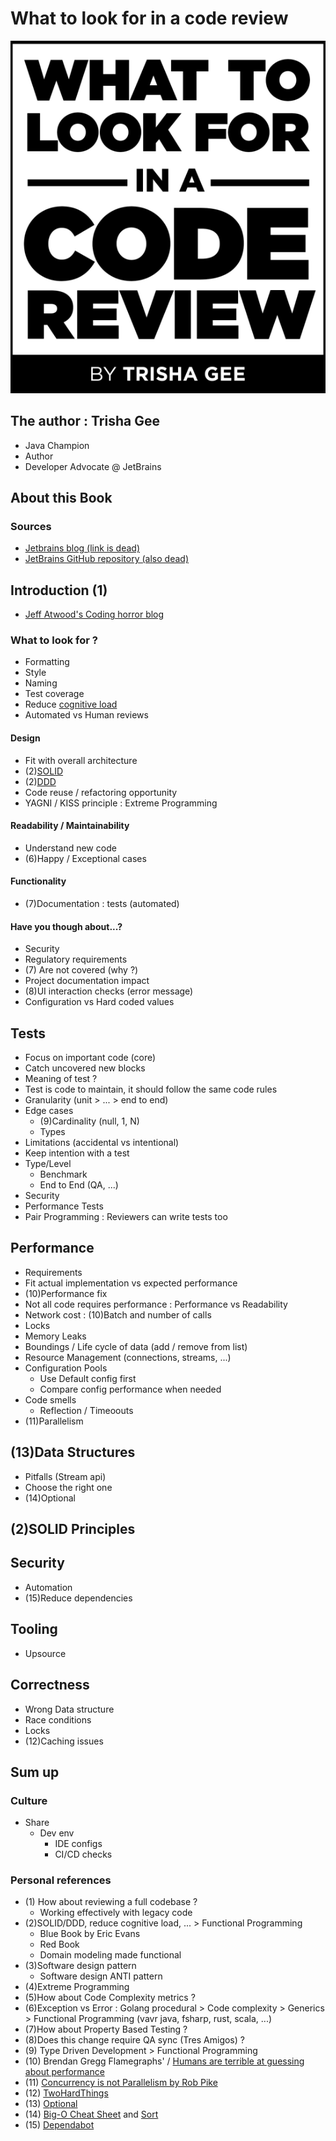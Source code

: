 # What to look for in a code review

![title](https://raw.githubusercontent.com/cboudereau/bookworm/main/2022-01-23_Code_Review/Title.png)

## The author : Trisha Gee
 - Java Champion
 - Author
 - Developer Advocate @ JetBrains

## About this Book
 ### Sources
 - [Jetbrains blog (link is dead)](https://blog.jetbrains.com/upsource/category/practices/)
 - [JetBrains GitHub repository (also dead)](https://github.com/jetbrains/jetbrains-books-examples/whattolookforinacodereview)

## Introduction (1)
 - [Jeff Atwood's Coding horror blog](https://blog.codinghorror.com/code-reviews-just-do-it/)
### What to look for ?
 - Formatting
 - Style
 - Naming
 - Test coverage
  - Reduce [cognitive load](https://en.wikipedia.org/wiki/Cognitive_load)
 - Automated vs Human reviews
#### Design
 - Fit with overall architecture
 - (2)[SOLID](https://en.wikipedia.org/wiki/SOLID)
 - (2)[DDD](https://en.wikipedia.org/wiki/Domain-driven_design)
 - Code reuse / refactoring opportunity
 - YAGNI / KISS principle : Extreme Programming
#### Readability / Maintainability
 - Understand new code
 - (6)Happy / Exceptional cases
#### Functionality
 - (7)Documentation : tests (automated)
#### Have you though about...?
 - Security
 - Regulatory requirements
 - (7) Are not covered (why ?)
 - Project documentation impact
 - (8)UI interaction checks (error message)
 - Configuration vs Hard coded values

## Tests
 - Focus on important code (core)
 - Catch uncovered new blocks
 - Meaning of test ?
 - Test is code to maintain, it should follow the same code rules
 - Granularity (unit > ... > end to end)
 - Edge cases
   - (9)Cardinality (null, 1, N)
   - Types
 - Limitations (accidental vs intentional)
 - Keep intention with a test
 - Type/Level
   - Benchmark
   - End to End (QA, ...)
 - Security
 - Performance Tests
 - Pair Programming : Reviewers can write tests too

## Performance
 - Requirements
 - Fit actual implementation vs expected performance
 - (10)Performance fix
 - Not all code requires performance : Performance vs Readability
 - Network cost : (10)Batch and number of calls
 - Locks
 - Memory Leaks
 - Boundings / Life cycle of data (add / remove from list)
 - Resource Management (connections, streams, ...)
 - Configuration Pools
   - Use Default config first
   - Compare config performance when needed
 - Code smells
   - Reflection / Timeoouts
 - (11)Parallelism

## (13)Data Structures
 - Pitfalls (Stream api)
 - Choose the right one
 - (14)Optional

## (2)SOLID Principles 

## Security
 - Automation
 - (15)Reduce dependencies

## Tooling
 - Upsource

## Correctness
 - Wrong Data structure
 - Race conditions
 - Locks
 - (12)Caching issues

## Sum up
### Culture
 - Share
   - Dev env
     - IDE configs
     - CI/CD checks

### Personal references
 - (1) How about reviewing a full codebase ?
   - Working effectively with legacy code
 - (2)SOLID/DDD, reduce cognitive load, ... > Functional Programming
   - Blue Book by Eric Evans
   - Red Book
   - Domain modeling made functional
 - (3)Software design pattern
   - Software design ANTI pattern
 - (4)Extreme Programming
 - (5)How about Code Complexity metrics ?
 - (6)Exception vs Error : Golang procedural > Code complexity > Generics > Functional Programming (vavr java, fsharp, rust, scala, ...) 
 - (7)How about Property Based Testing ?
 - (8)Does this change require QA sync (Tres Amigos) ?
 - (9) Type Driven Development > Functional Programming
 - (10) Brendan Gregg Flamegraphs' / [Humans are terrible at guessing about performance](https://github.com/flamegraph-rs/flamegraph#humans-are-terrible-at-guessing-about-performance)
 - (11) [Concurrency is not Parallelism by Rob Pike](https://www.youtube.com/watch?v=oV9rvDllKEg)
 - (12) [TwoHardThings](https://martinfowler.com/bliki/TwoHardThings.html)
 - (13) [Optional](https://fsharpforfunandprofit.com/posts/the-option-type/)
 - (14) [Big-O Cheat Sheet](https://www.bigocheatsheet.com/) and [Sort](https://www.youtube.com/playlist?list=PLZh3kxyHrVp_AcOanN_jpuQbcMVdXbqei)
 - (15) [Dependabot](https://docs.github.com/en/enterprise-server@3.4/admin/configuration/configuring-github-connect/enabling-dependabot-for-your-enterprise)